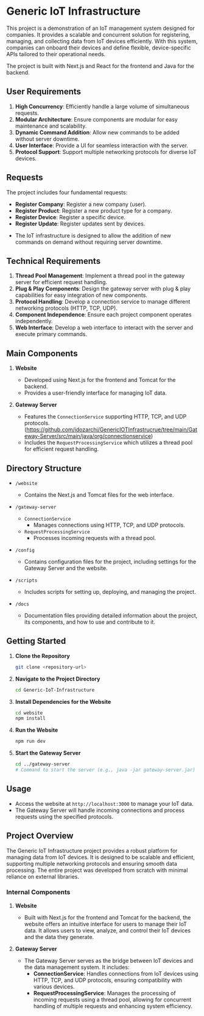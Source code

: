 # Generic IoT Infrastructure

This project is a demonstration of an IoT management system designed for companies.
It provides a scalable and concurrent solution for registering, managing, and collecting data from IoT devices efficiently.
With this system, companies can onboard their devices and define flexible, device-specific APIs tailored to their operational needs.

The project is built with Next.js and React for the frontend and Java for the backend.

## User Requirements

1. **High Concurrency**: Efficiently handle a large volume of simultaneous requests.
2. **Modular Architecture**: Ensure components are modular for easy maintenance and scalability.
3. **Dynamic Command Addition**: Allow new commands to be added without server downtime.
4. **User Interface**: Provide a UI for seamless interaction with the server.
5. **Protocol Support**: Support multiple networking protocols for diverse IoT devices.

## Requests

The project includes four fundamental requests:
- **Register Company**: Register a new company (user).
- **Register Product**: Register a new product type for a company.
- **Register Device**: Register a specific device.
- **Register Update**: Register updates sent by devices.

* The IoT infrastructure is designed to allow the addition of new commands on demand without requiring server downtime.

## Technical Requirements

1. **Thread Pool Management**: Implement a thread pool in the gateway server for efficient request handling.
2. **Plug & Play Components**: Design the gateway server with plug & play capabilities for easy integration of new components.
3. **Protocol Handling**: Develop a connection service to manage different networking protocols (HTTP, TCP, UDP).
4. **Component Independence**: Ensure each project component operates independently.
5. **Web Interface**: Develop a web interface to interact with the server and execute primary commands.

## Main Components

1. **Website**
    - Developed using Next.js for the frontend and Tomcat for the backend.
    - Provides a user-friendly interface for managing IoT data.

2. **Gateway Server**
    - Features the `ConnectionService` supporting HTTP, TCP, and UDP protocols. (https://github.com/idozarchi/GenericIOTInfrastrucrue/tree/main/Gateway-Server/src/main/java/org/connectionservice)
    - Includes the `RequestProcessingService` which utilizes a thread pool for efficient request handling.

## Directory Structure

- `/website`
  - Contains the Next.js and Tomcat files for the web interface.
  
- `/gateway-server`
  - `ConnectionService`
     - Manages connections using HTTP, TCP, and UDP protocols.
  - `RequestProcessingService`
     - Processes incoming requests with a thread pool.

- `/config`
  - Contains configuration files for the project, including settings for the Gateway Server and the website.

- `/scripts`
  - Includes scripts for setting up, deploying, and managing the project.

- `/docs`
  - Documentation files providing detailed information about the project, its components, and how to use and contribute to it.

## Getting Started

1. **Clone the Repository**
    ```bash
    git clone <repository-url>
    ```

2. **Navigate to the Project Directory**
    ```bash
    cd Generic-IoT-Infrastructure
    ```

3. **Install Dependencies for the Website**
    ```bash
    cd website
    npm install
    ```

4. **Run the Website**
    ```bash
    npm run dev
    ```

5. **Start the Gateway Server**
    ```bash
    cd ../gateway-server
    # Command to start the server (e.g., java -jar gateway-server.jar)
    ```

## Usage

- Access the website at `http://localhost:3000` to manage your IoT data.
- The Gateway Server will handle incoming connections and process requests using the specified protocols.

## Project Overview

The Generic IoT Infrastructure project provides a robust platform for managing data from IoT devices. It is designed to be scalable and efficient, supporting multiple networking protocols and ensuring smooth data processing. The entire project was developed from scratch with minimal reliance on external libraries.

### Internal Components

1. **Website**
    - Built with Next.js for the frontend and Tomcat for the backend, the website offers an intuitive interface for users to manage their IoT data. It allows users to view, analyze, and control their IoT devices and the data they generate.

2. **Gateway Server**
    - The Gateway Server serves as the bridge between IoT devices and the data management system. It includes:
        - **ConnectionService**: Handles connections from IoT devices using HTTP, TCP, and UDP protocols, ensuring compatibility with various devices.
        - **RequestProcessingService**: Manages the processing of incoming requests using a thread pool, allowing for concurrent handling of multiple requests and enhancing system efficiency.
